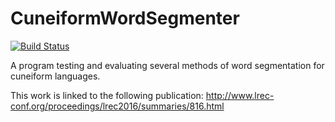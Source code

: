 # CuneiformWordSegmenter

[![Build Status](https://travis-ci.com/situx/CuneiformWordSegmenter.svg?branch=master)](https://travis-ci.com/situx/CuneiformWordSegmenter)

A program testing and evaluating several methods of word segmentation for cuneiform languages.

This work is linked to the following publication: http://www.lrec-conf.org/proceedings/lrec2016/summaries/816.html
